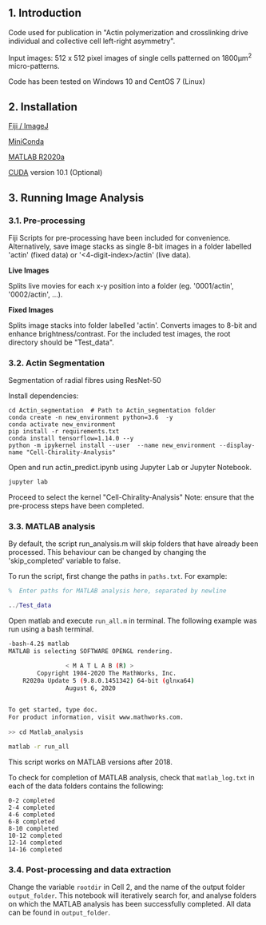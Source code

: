 ## 1. Introduction
Code used for publication in "Actin polymerization and crosslinking drive individual and collective cell left-right asymmetry". 

Input images: 512 x 512 pixel images of single cells patterned on 1800µm<sup>2</sup> micro-patterns. 

Code has been tested on Windows 10 and CentOS 7 (Linux)

## 2. Installation
[Fiji / ImageJ](https://imagej.net/Fiji/Downloads)

[MiniConda](https://docs.conda.io/projects/conda/en/latest/user-guide/install/)

[MATLAB R2020a](https://www.mathworks.com/products/new_products/release2020a.html)

[CUDA](https://developer.nvidia.com/cuda-10.1-download-archive-base/) version 10.1 (Optional)


## 3. Running Image Analysis
### 3.1. Pre-processing
Fiji Scripts for pre-processing have been included for convenience. Alternatively, save image stacks as single 8-bit images in a folder labelled 'actin' (fixed data) or '<4-digit-index>/actin' (live data).

**Live Images**

Splits live movies for each x-y position into a folder (eg. '0001/actin', '0002/actin', ...).

**Fixed Images**

Splits image stacks into folder labelled 'actin'. Converts images to 8-bit and enhance brightness/contrast. For the included test images, the root directory should be "Test_data".

###  3.2. Actin Segmentation
Segmentation of radial fibres using ResNet-50

Install dependencies:
```
cd Actin_segmentation  # Path to Actin_segmentation folder
conda create -n new_environment python=3.6  -y  
conda activate new_environment
pip install -r requirements.txt
conda install tensorflow=1.14.0 --y
python -m ipykernel install --user  --name new_environment --display-name "Cell-Chirality-Analysis"

```

Open and run actin_predict.ipynb using Jupyter Lab or Jupyter Notebook. 
```bash
jupyter lab
```
Proceed to select the kernel "Cell-Chirality-Analysis"
Note: ensure that the pre-process steps have been completed. 

###  3.3. MATLAB analysis
By default, the script run_analysis.m will skip folders that have already been processed. This behaviour can be changed by changing the 'skip_completed' variable to false. 

To run the script, first change the paths in ```paths.txt```. 
For example: 
```MATLAB
%  Enter paths for MATLAB analysis here, separated by newline

../Test_data
``` 
Open matlab and execute ```run_all.m``` in terminal.
The following example was run using a bash terminal. 
```bash
-bash-4.2$ matlab
MATLAB is selecting SOFTWARE OPENGL rendering.

                < M A T L A B (R) >
        Copyright 1984-2020 The MathWorks, Inc.
    R2020a Update 5 (9.8.0.1451342) 64-bit (glnxa64)
                August 6, 2020

 
To get started, type doc.
For product information, visit www.mathworks.com.
 
>> cd Matlab_analysis

matlab -r run_all
```
This script works on MATLAB versions after 2018. 

To check for completion of MATLAB analysis, check that ```matlab_log.txt``` in each of the data folders contains the following: 
```
0-2 completed
2-4 completed
4-6 completed
6-8 completed
8-10 completed
10-12 completed
12-14 completed
14-16 completed
```

###  3.4. Post-processing and data extraction
Change the variable ```rootdir``` in Cell 2, and the name of the output folder ```output_folder```. This notebook will iteratively search for, and analyse folders on which the MATLAB analysis has been successfully completed. All data can be found in ```output_folder```.